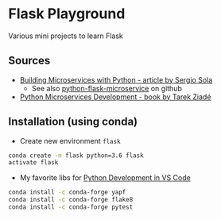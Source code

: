 # Flask Playground

Various mini projects to learn Flask

## Sources

- [Building Microservices with Python - article by Sergio Sola](https://medium.com/@ssola/building-microservices-with-python-part-i-5240a8dcc2fb)
    - See also [python-flask-microservice](https://github.com/ssola/python-flask-microservice) on github
- [Python Microservices Development - book by Tarek Ziadé](https://www.safaribooksonline.com/library/view/python-microservices-development/9781785881114/)

## Installation (using conda)

- Create new environment `flask`

``` bash
conda create -n flask python=3.6 flask
activate flask
```

- My favorite libs for [Python Development in VS Code](https://github.com/pavelsuk/vscode_how2)

``` bash
conda install -c conda-forge yapf
conda install -c conda-forge flake8
conda install -c conda-forge pytest
```
